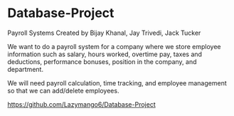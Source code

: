 # Database-Project
Payroll Systems
Created by Bijay Khanal, Jay Trivedi, Jack Tucker

We want to do a payroll system for a company where we store employee information such as salary, hours worked, overtime pay, taxes and deductions, performance bonuses, position in the company, and department.

We will need payroll calculation, time tracking, and employee management so that we can add/delete employees. 


https://github.com/Lazymango6/Database-Project
